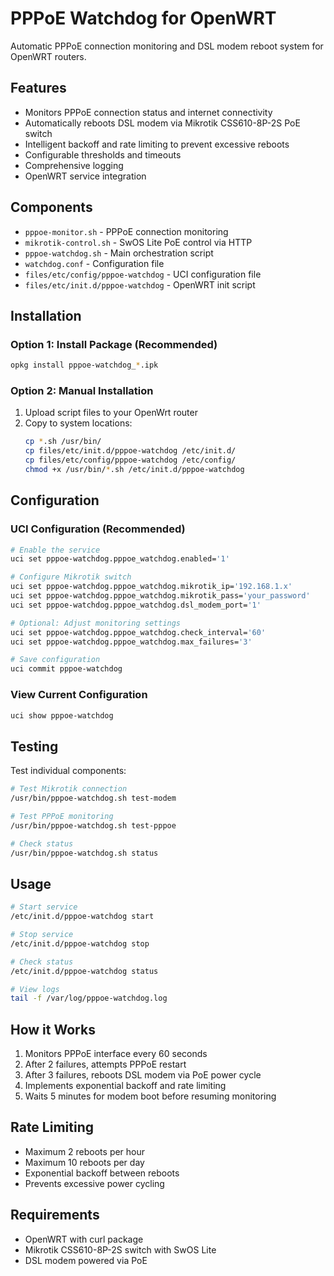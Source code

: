 # PPPoE Watchdog for OpenWRT

Automatic PPPoE connection monitoring and DSL modem reboot system for OpenWRT routers.

## Features

- Monitors PPPoE connection status and internet connectivity
- Automatically reboots DSL modem via Mikrotik CSS610-8P-2S PoE switch
- Intelligent backoff and rate limiting to prevent excessive reboots
- Configurable thresholds and timeouts
- Comprehensive logging
- OpenWRT service integration

## Components

- `pppoe-monitor.sh` - PPPoE connection monitoring
- `mikrotik-control.sh` - SwOS Lite PoE control via HTTP
- `pppoe-watchdog.sh` - Main orchestration script
- `watchdog.conf` - Configuration file
- `files/etc/config/pppoe-watchdog` - UCI configuration file
- `files/etc/init.d/pppoe-watchdog` - OpenWRT init script

## Installation

### Option 1: Install Package (Recommended)
```bash
opkg install pppoe-watchdog_*.ipk
```

### Option 2: Manual Installation
1. Upload script files to your OpenWrt router
2. Copy to system locations:
   ```bash
   cp *.sh /usr/bin/
   cp files/etc/init.d/pppoe-watchdog /etc/init.d/
   cp files/etc/config/pppoe-watchdog /etc/config/
   chmod +x /usr/bin/*.sh /etc/init.d/pppoe-watchdog
   ```

## Configuration

### UCI Configuration (Recommended)
```bash
# Enable the service
uci set pppoe-watchdog.pppoe_watchdog.enabled='1'

# Configure Mikrotik switch
uci set pppoe-watchdog.pppoe_watchdog.mikrotik_ip='192.168.1.x'
uci set pppoe-watchdog.pppoe_watchdog.mikrotik_pass='your_password'
uci set pppoe-watchdog.pppoe_watchdog.dsl_modem_port='1'

# Optional: Adjust monitoring settings
uci set pppoe-watchdog.pppoe_watchdog.check_interval='60'
uci set pppoe-watchdog.pppoe_watchdog.max_failures='3'

# Save configuration
uci commit pppoe-watchdog
```

### View Current Configuration
```bash
uci show pppoe-watchdog
```

## Testing

Test individual components:

```bash
# Test Mikrotik connection
/usr/bin/pppoe-watchdog.sh test-modem

# Test PPPoE monitoring  
/usr/bin/pppoe-watchdog.sh test-pppoe

# Check status
/usr/bin/pppoe-watchdog.sh status
```

## Usage

```bash
# Start service
/etc/init.d/pppoe-watchdog start

# Stop service
/etc/init.d/pppoe-watchdog stop

# Check status
/etc/init.d/pppoe-watchdog status

# View logs
tail -f /var/log/pppoe-watchdog.log
```

## How it Works

1. Monitors PPPoE interface every 60 seconds
2. After 2 failures, attempts PPPoE restart
3. After 3 failures, reboots DSL modem via PoE power cycle
4. Implements exponential backoff and rate limiting
5. Waits 5 minutes for modem boot before resuming monitoring

## Rate Limiting

- Maximum 2 reboots per hour
- Maximum 10 reboots per day
- Exponential backoff between reboots
- Prevents excessive power cycling

## Requirements

- OpenWRT with curl package
- Mikrotik CSS610-8P-2S switch with SwOS Lite
- DSL modem powered via PoE